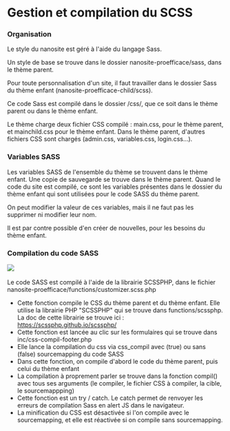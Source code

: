# Gestion et compilation du SCSS

### **Organisation**

Le style du nanosite est géré à l'aide du langage Sass.&#x20;

Un style de base se trouve dans le dossier nanosite-proefficace/sass, dans le thème parent.

Pour toute personnalisation d'un site, il faut travailler dans le dossier Sass du thème enfant (nanosite-proefficace-child/scss).

Ce code Sass est compilé dans le dossier /css/, que ce soit dans le thème parent ou dans le thème enfant.&#x20;

Le thème charge deux fichier CSS compilé : main.css, pour le thème parent, et mainchild.css pour le thème enfant. Dans le thème parent, d'autres fichiers CSS sont chargés (admin.css, variables.css, login.css...).

### Variables SASS

Les variables SASS de l'ensemble du thème se trouvent dans le thème enfant. Une copie de sauvegarde se trouve dans le thème parent. Quand le code du site est compilé, ce sont les variables présentes dans le dossier du thème enfant qui sont utilisées pour le code SASS du thème parent.

On peut modifier la valeur de ces variables, mais il ne faut pas les supprimer ni modifier leur nom.

Il est par contre possible d'en créer de nouvelles, pour les besoins du thème enfant.

### Compilation du code SASS

![](<.gitbook/assets/Capture d’écran 2022-07-29 à 15.39.00.png>)

Le code SASS est compilé à l'aide de la librairie SCSSPHP, dans le fichier nanosite-proefficace/functions/customizer.scss.php

* Cette fonction compile le CSS du thème parent et du thème enfant. Elle utilise la librairie PHP "SCSSPHP" qui se trouve dans functions/scssphp. La doc de cette librairie se trouve ici : https://scssphp.github.io/scssphp/
* Cette fonction est lancée au clic sur les formulaires qui se trouve dans inc/css-compil-footer.php
* Elle lance la compilation du css via css\_compil avec (true) ou sans (false) sourcemapping du code SASS
* Dans cette fonction, on compile d'abord le code du thème parent, puis celui du thème enfant
* La compilation à proprement parler se trouve dans la fonction compil() avec tous ses arguments (le compiler, le fichier CSS à compiler, la cible, le sourcemappping)
* Cette fonction est un try / catch. Le catch permet de renvoyer les erreurs de compilation Sass en alert JS dans le navigateur.
* La minification du CSS est désactivée si l'on compile avec le sourcemapping, et elle est réactivée si on compile sans sourcemapping.
